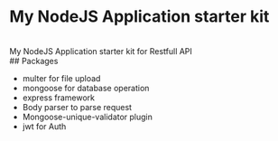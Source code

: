# My NodeJS Application starter kit
<br>
 My NodeJS Application starter kit for Restfull API
<br>
## Packages

<ul>
<li>multer for file upload</li>
<li>mongoose for database operation</li>
<li>express framework</li>
<li>Body parser to parse request</li>
<li>Mongoose-unique-validator plugin</li>
<li>jwt for Auth</li>


</ul>
